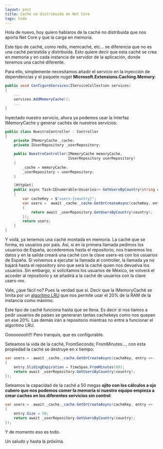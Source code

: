 ```yaml
---
layout: post
title: Caché no distribuida en Net Core
tags: Code
---
```


Hola de nuevo, hoy quiero hablaros de la caché no distribuida que nos aporta Net Core y que la carga en memoria.

Este tipo de caché, como redis, memcaché, etc... se diferencia que no es una caché persistida y distribuida. Esto quiere decir que esta caché se crea en memoria y en cada instancia de servidor de la aplicación, donde tenemos una caché diferente.

Para ello, simplemente necesitamos añadir el servicio en la inyección de dependencias y el paquete nuget **Microsoft.Extensions.Caching.Memory**:

~~~csharp
public void ConfigureServices(IServiceCollection services)
{
    ...
    services.AddMemoryCache();
    ...
}
~~~

Inyectado nuestro servicio, ahora ya podemos usar la Interfaz IMemoryCache y generar cachés de nuestros servicios:

~~~csharp
public class NuestroController : Controller
{
    private IMemoryCache _cache;
    private IUserRepository _userRepository;

    public NuestroController(IMemoryCache memoryCache,
                             IUserRepository userRepository)
    {
        _cache = memoryCache;
        _userRepository = userRepository;
    }

    [HttpGet]
    public async Task<IEnumerable<Usuarios>> GetUsersByCountry(string country)
    {
        var cacheKey = $"users-{country}";
        var users =  await _cache._cache.GetOrCreateAsync(cacheKey, entry =>
        {
            return await _userRepository.GetUsersByCountry(country);
        });
        return users;
    }
}
~~~

Y voilá, ya tenemos una caché montada en memoria. La caché que se forma, es usuarios por país. Así, si en la primera llamada pedimos los usuarios de España, accederemos hasta el repositorio, nos traeremos los datos y en la salida creará una caché con la clave users-es con los usuarios de España. Si volvemos a ejecutar la llamada al controller, la llamada ya no bajará hasta el repository sino que será la caché quien nos devuelva los usuarios. Sin embargo, si solicitamos los usuarios de México, se volverá el acceder al repositorio y se añadirá a la caché de usuarios con la clave users-mx.

Vale, ¿que fácil no? Pues la verdad que sí. Decir que la IMemoryCaché se limita por un [algoritmo LRU](https://es.wikipedia.org/wiki/Algoritmo_de_caché) que nos permite usar el 20% de la RAM de la instancia como máximo.

Este tipo de caché funciona hasta que se llena. Es decir si nos liamos a pedir usuarios de países se generaran tantas cachekeys como nos quepan en ese 20%. Las demás irán a repositorio mientras no entre a funcionar el algoritmo LRU.

Ooooooooh!!! Pero tranquis, que es configurable.

Seteamos la vida de la caché, FromSeconds; FromMinutes..., con esta propiedad la caché se destruye en x tiempo:

~~~csharp
var users =  await _cache._cache.GetOrCreateAsync(cacheKey, entry =>
{
    entry.SlidingExpiration = TimeSpan.FromMinutes(60);
    return await _userRepository.GetUsersByCountry(country);
});
~~~

Seteamos la capacidad de la caché a 50 megas **ojito con los cálculos a ojo cubero que nos podemos comer la memoria si nuestro equipo empieza a crear caches en los diferentes servicios sin control**:

~~~csharp
var users =  await _cache._cache.GetOrCreateAsync(cacheKey, entry =>
{
    entry.Size = 50;
    return await _userRepository.GetUsersByCountry(country);
});
~~~

Y de momento eso es todo.

Un saludo y hasta la próxima.